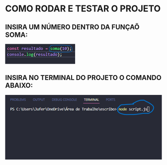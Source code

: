 # COMO RODAR E TESTAR O PROJETO

<h2> INSIRA UM NÚMERO DENTRO DA FUNÇAÕ SOMA:</h2>

<img src="./TESTAR.png" />



<h2> INSIRA NO TERMINAL DO PROJETO O COMANDO ABAIXO:</h2>

<img src="./RODAR2.png" />


    
